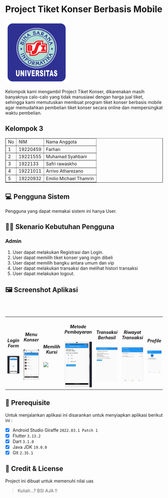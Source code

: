 # Project Tiket Konser Berbasis Mobile
<img src="assets/img/logo_ubsi.png" width="200px"><br>

Kelompok kami mengambil Project Tiket Konser, dikarenakan masih banyaknya calo-calo yang tidak manusiawi dengan harga jual tiket, sehingga kami memutuskan membuat program tiket konser berbasis mobile agar memudahkan pembelian tiket konser secara online dan mempersingkat waktu pembelian.

## Kelompok 3
<table border="1">
  <thead>
    <tr>
      <td>No</td>
      <td>NIM</td>
      <td>Nama Anggota</td>
    </tr>
  <thead>
  <tbody>
    <tr>
      <td>1</td>
      <td>19220459</td>
      <td>Farhan</td>
    </tr>
    <tr>
      <td>2</td>
      <td>19221555</td>
      <td>Muhamad Syahbani</td>
    </tr>
    <tr>
      <td>3</td>
      <td>1922133</td>
      <td>Safri rawaskho</td>
    </tr>
    <tr>
      <td>4</td>
      <td>19221011</td>
      <td>Arrivo Atharezano</td>
    </tr>
    <tr>
      <td>5</td>
      <td>19220932</td>
      <td>Emilio Michael Thamrin</td>
    </tr>
  </tbody>
</table>


## 💻 Pengguna Sistem
Pengguna yang dapat memakai sistem ini hanya User.

## 👨‍💻 Skenario Kebutuhan Pengguna
### Admin
<ol>
  <li>User dapat melakukan Registrasi dan Login.</li>
  <li>User dapat memilih tiket konser yang ingin dibeli</li>
  <li>User dapat memilih bangku antara umum dan vip</li>
  <li>User dapat melakukan transaksi dan melihat histori transaksi</li>
  <li>User dapat melakukan logout.</li>
</ol>

## 🖼️ Screenshot Aplikasi
<table width="100%">
  <tbody>
    <tr>
      <br>
      <td width="33%">
        <h5 style="text-align: center">Login Form</h5>
        <img src="assets\img\Login Form.jpg"><br>
      </td>
      </br>
      <td width="33%">
        <h5 style="text-align: center">Menu Konser</h5>
        <img src="assets\img\Menu konser.jpg">
      </td>
      <td width="33%">
        <h5 style="text-align: center">Memilih Kursi</h5>
        <img src="assets\img\Pilih Kursi.jpg">
      </td>
      <td width="33%">
        <h5 style="text-align: center">Metode Pembayaran</h5>
        <img src="assets\img\Metode Pembayaran.jpg">
      </td>
      <td width="33%">
        <h5 style="text-align: center">Transaksi Berhasil</h5>
        <img src="assets\img\Transaksi Berhasil.jpg">
      </td>
      <td width="33%">
        <h5 style="text-align: center">Riwayat Transaksi</h5>
        <img src="assets\img\Riwayat Transaksi.jpg">
      </td>
      <td width="33%">
        <h5 style="text-align: center">Profile</h5>
        <img src="assets\img\Profile.jpg">
      </td>
    </tr>
  </tbody>
</table>

## 📝 Prerequisite
Untuk menjalankan aplikasi ini disarankan untuk menyiapkan aplikasi berikut ini :
  - [x] Android Studio Giraffe <code>2022.03.1 Patch 1</code>
  - [x] Flutter <code>3.13.2</code>
  - [x] Dart <code>3.1.0</code>
  - [x] Java JDK <code>19.0.0</code>
  - [x] Git <code>2.35.1</code>

## 📜 Credit & License
Project ini dibuat untuk memenuhi nilai uas 
<blockquote>Kuliah...? BSI AJA !!</blockquote>
